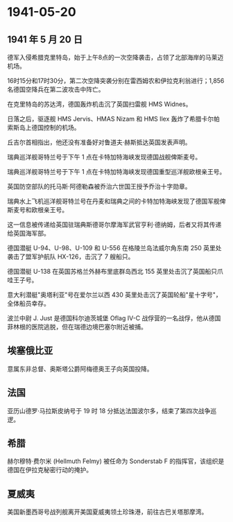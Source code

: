 # 1941-05-20

## 1941 年 5 月 20 日

德军入侵希腊克里特岛，始于上午8点的一次空降袭击，占领了北部海岸的马莱迈机场。

16时15分和17时30分，第二次空降突袭分别在雷西姆农和伊拉克利翁进行；1,856名德国空降兵在第二波攻击中阵亡。

在克里特岛的苏达湾，德国轰炸机击沉了英国扫雷舰 HMS Widnes。

日落之后，驱逐舰 HMS Jervis、HMAS Nizam 和 HMS Ilex
轰炸了希腊卡尔帕索斯岛上德国控制的机场。

丘吉尔首相指出，他还没有准备好对鲁道夫·赫斯抵达英国发表声明。

瑞典巡洋舰哥特兰号于下午 1 点在卡特加特海峡发现德国战舰俾斯麦号。

瑞典巡洋舰哥特兰号于下午 1
点在卡特加特海峡发现德国重型巡洋舰欧根亲王号。

英国防空部队的托马斯·阿德勒森被乔治六世国王授予乔治十字勋章。

瑞典水上飞机巡洋舰哥特兰号在丹麦和瑞典之间的卡特加特海峡发现了德国军舰俾斯麦号和欧根亲王号。

这一信息被传递给英国驻瑞典斯德哥尔摩海军武官亨利·德纳姆，后者又将其传递给英国海军部。

德国潜艇 U-94、U-98、U-109 和 U-556 在格陵兰岛法威尔角东南 250
英里处袭击了盟军护航队 HX-126，击沉了 7 艘船只。

德国潜艇 U-138 在英国苏格兰外赫布里底群岛西北 155
英里处击沉了英国船只爪哇王子号。

意大利潜艇"奥塔利亚"号在爱尔兰以西 430
英里处击沉了英国轮船"星十字号"，全体船员幸存。

波兰中尉 J. Just 是德国科尔迪茨城堡 Oflag IV-C
战俘营的一名战俘，他从德国菲林根的医院逃脱，但在瑞德边境巴塞尔附近被捕。

## 埃塞俄比亚

意属东非总督、奥斯塔公爵阿梅德奥王子向英国投降。

## 法国

亚历山德罗·马拉斯皮纳号于 19 时 18
分抵达法国波尔多，结束了第四次战争巡逻。

## 希腊

赫尔穆特·费尔米 (Hellmuth Felmy) 被任命为 Sonderstab F
的指挥官，该组织是德国在伊拉克秘密行动的掩护。

## 夏威夷

美国新墨西哥号战列舰离开美国夏威夷领土珍珠港，前往古巴关塔那摩湾。

